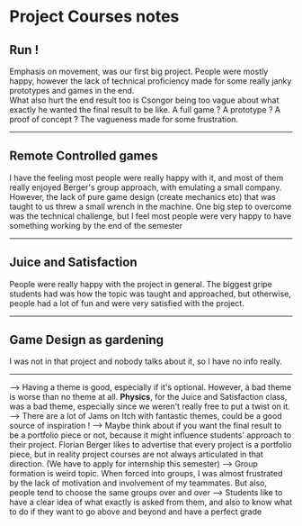 # Project Courses notes

## Run !

Emphasis on movement, was our first big project.
People were mostly happy, however the lack of technical proficiency made for some really janky prototypes and games in the end.  
What also hurt the end result too is Csongor being too vague about what exactly he wanted the final result to be like. A full game ? A prototype ? A proof of concept ? The vagueness made for some frustration.

---

## Remote Controlled games

I have the feeling most people were really happy with it, and most of them really enjoyed Berger's group approach, with emulating a small company. However, the lack of pure game design (create mechanics etc) that was taught to us threw a small wrench in the machine. One big step to overcome was the technical challenge, but I feel most people were very happy to have something working by the end of the semester


---

## Juice and Satisfaction

People were really happy with the project in general. The biggest gripe students had was how the topic was taught and approached, but otherwise, people had a lot of fun and were very satisfied with the project.

--- 

## Game Design as gardening

I was not in that project and nobody talks about it, so I have no info really.

---

--> Having a theme is good, especially if it's optional. However, a bad theme is worse than no theme at all. **Physics**, for the Juice and Satisfaction class, was a bad theme, especially since we weren't really free to put a twist on it.  
--> There are a lot of Jams on Itch with fantastic themes, could be a good source of inspiration !
--> Maybe think about if you want the final result to be a portfolio piece or not, because it might influence students' approach to their project. Florian Berger likes to advertise that every project is a portfolio piece, but in reality project courses are not always articulated in that direction. (We have to apply for internship this semester)
--> Group formation is weird topic. When forced into groups, I was almost frustrated by the lack of motivation and involvement of my teammates. But also, people tend to choose the same groups over and over
--> Students like to have a clear idea of what exactly is asked from them, and also to know what to do if they want to go above and beyond and have a perfect grade